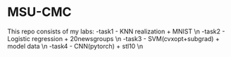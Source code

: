 # MSU-CMC
This repo consists of my labs:
-task1 - KNN realization + MNIST \n
-task2 - Logistic regression + 20newsgroups \n
-task3 - SVM(cvxopt+subgrad) + model data \n 
-task4 - CNN(pytorch) + stl10 \n 
